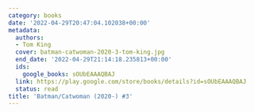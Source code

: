 ```yaml
---
category: books
date: '2022-04-29T20:47:04.102038+00:00'
metadata:
  authors:
  - Tom King
  cover: batman-catwoman-2020-3-tom-king.jpg
  end_date: '2022-04-29T21:14:18.235813+00:00'
  ids:
    google_books: sOUbEAAAQBAJ
  link: https://play.google.com/store/books/details?id=sOUbEAAAQBAJ
  status: read
title: 'Batman/Catwoman (2020-) #3'
---
```


